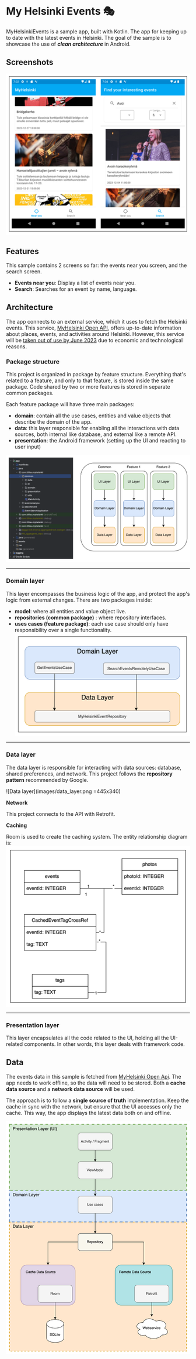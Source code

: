 # My Helsinki Events 🎭

MyHelsinkiEvents is a sample app, built with Kotlin. The app for keeping up to date with the latest events in Helsinki. The goal of the sample is to showcase the use of ***clean architecture*** in Android.

## Screenshots
![enter image description here](images/screenshots.png)

## Features
This sample contains 2 screens so far: the events near you screen, and the search screen.
 - **Events near you**: Display a list of events near you.
 - **Search**: Searches for an event by name, language.

## Architecture
The app connects to an external service, which it uses to fetch the Helsinki events. This service, [MyHelsinki Open API](https://open-api.myhelsinki.fi/doc), offers up-to-date information about places, events, and activities around Helsinki. However, this service will be [taken out of use by June 2023](https://open-api.myhelsinki.fi/) due to economic and technological reasons.

### Package structure
This project is organized in package by feature structure. Everything that's related to a feature, and only to that feature, is stored inside the same package. Code shared by two or more features is stored in separate common packages.

Each feature package will have three main packages:
 - **domain**: contain all the use cases, entities and value objects that describe the domain of the app.
 - **data**: this layer responsible for enabling all the interactions with data sources, both internal like database, and external like a remote API.
 - **presentation**: the Android framework (setting up the UI and reacting to user input)

![Package Structure](images/package.png)

---
### Domain layer 
This layer encompasses the business logic of the app, and protect the app's logic from external changes. There are two packages inside:
 - **model**: where all entities and value object live.
 - **repositories (common package)** : where repository interfaces.
 - **uses cases (feature package)**: each use case should only have responsibility over a single functionality.
![Domain layer](images/domain_layer.png)

---
### Data layer
The data layer is responsible for interacting with data sources: database, shared preferences, and network. This project follows the **repository pattern** recommended by Google.

![Data layer](images/data_layer.png =445x340)

**Network**

This project connects to the API with Retrofit.

**Caching**

Room is used to create the caching system. The entity relationship diagram is:
![The entity relationship diagram of caching system](images/cache.png)

---
### Presentation layer
This layer encapsulates all the code related to the UI, holding all the UI-related components. In other words, this layer deals with framework code.



## Data
The events data in this sample is fetched from [MyHelsinki Open Api](https://open-api.myhelsinki.fi/doc). The app needs to work offline, so the data will need to be stored. Both a **cache data source** and a **network data source** will be used. 

The approach is to follow a **single source of truth** implementation. Keep the cache in sync with the network, but ensure that the UI accesses only the cache. This way, the app displays the latest data both on and offline.

![enter image description here](images/data.png)
